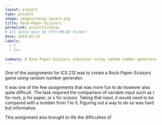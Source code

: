 ```yaml
---
layout: project
type: project
image: images/vacay-square.png
title: Rock-Paper-Scissors
permalink: projects/vacay
# All dates must be YYYY-MM-DD format!
date: 2019-02-14
labels:
  - C
  - C++
  
summary: A Rock-Paper-Scissors simulator using random number generator and user inputs
---
```



One of the assignments for ICS 212 was to create a Rock-Paper-Scissors game using random number generator. 

It was one of the few assignments that was more fun to do however also quite difficult. The task required the comparison of variable input such as r for rock, p for paper, or s for scissor. Taking that input, it would need to be compared with a number from 1 to 3. Figuring out a way to do so was hard but informative.

This assignment also brought to life the difficulties of 
